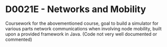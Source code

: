 # D0021E - Networks and Mobility

Coursework for the abovementioned course, goal to build a simulator for various parts network communications when involving node mobility,
built upon a provided framework in Java. (Code not very well documented or commented)
